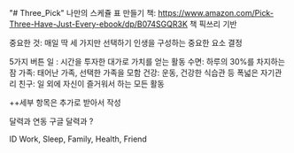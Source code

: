 "# Three_Pick" 
나만의 스케쥴 표 만들기 책:
https://www.amazon.com/Pick-Three-Have-Just-Every-ebook/dp/B074SGQR3K
책 픽쓰리 기반

중요한 것: 매일 딱 세 가지만 선택하기
인생을 구성하는 중요한 요소 결정

5가지 버튼
일 : 시간을 투자한 대가로 가치를 얻는 활동
수면: 하루의 30%를 차지하는 잠
가족: 태어난 가족, 선택한 가족을 모함
건강: 운동, 건강한 식습관 등 폭넓은 자기관리
친구: 일 외에 자신이 즐거워서 하는 모든 활동
 
++세부 항목은 추가로 받아서 작성

달력과 연동
구글 달력과 ?

ID Work, Sleep, Family, Health, Friend
